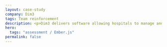 ```yaml
---
layout: case-study
company: Dim3
tags: Team reinforcement
description: <p>Dim3 delivers software allowing hospitals to manage and optimize their patients’ nutrition plans.</p><p>They approached Mainmatter when they faced severe performance problem in their app. We identified and fixed these issues and also found and solved some potential future problems along the way.</p>
hero:
  tags: "assessment / Ember.js"
permalink: false
---
```

